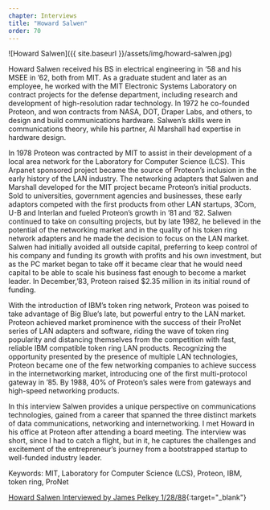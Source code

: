 ```yaml
---
chapter: Interviews
title: "Howard Salwen"
order: 70
---
```


![Howard Salwen]({{ site.baseurl }}/assets/img/howard-salwen.jpg)

Howard Salwen received his BS in electrical engineering in ‘58 and his MSEE in ’62, both from MIT. As a graduate student and later as an employee, he worked with the MIT Electronic Systems Laboratory on contract projects for the defense department, including research and development of high-resolution radar technology. In 1972 he co-founded Proteon, and won contracts from NASA, DOT, Draper Labs, and others, to design and build communications hardware. Salwen’s skills were in communications theory, while his partner, Al Marshall had expertise in hardware design.

In 1978 Proteon was contracted by MIT to assist in their development of a local area network for the Laboratory for Computer Science (LCS). This Arpanet sponsored project became the source of Proteon’s inclusion in the early history of the LAN industry. The networking adapters that Salwen and Marshall developed for the MIT project became Proteon’s initial products. Sold to universities, government agencies and businesses, these early adaptors competed with the first products from other LAN startups, 3Com, U-B and Interlan and fueled Proteon’s growth in ’81 and ‘82. Salwen continued to take on consulting projects, but by late 1982, he believed in the potential of the networking market and in the quality of his token ring network adapters and he made the decision to focus on the LAN market. Salwen had initially avoided all outside capital, preferring to keep control of his company and funding its growth with profits and his own investment, but as the PC market began to take off it became clear that he would need capital to be able to scale his business fast enough to become a market leader. In December,’83, Proteon raised $2.35 million in its initial round of funding.

With the introduction of IBM’s token ring network, Proteon was poised to take advantage of Big Blue’s late, but powerful entry to the LAN market. Proteon achieved market prominence with the success of their ProNet series of LAN adapters and software, riding the wave of token ring popularity and distancing themselves from the competition with fast, reliable IBM compatible token ring LAN products. Recognizing the opportunity presented by the presence of multiple LAN technologies, Proteon became one of the few networking companies to achieve success in the internetworking market, introducing one of the first multi-protocol gateway in ’85. By 1988, 40% of Proteon’s sales were from gateways and high-speed networking products.

In this interview Salwen provides a unique perspective on communications technologies, gained from a career that spanned the three distinct markets of data communications, networking and internetworking. I met Howard in his office at Proteon after attending a board meeting. The interview was short, since I had to catch a flight, but in it, he captures the challenges and excitement of the entrepreneur’s journey from a bootstrapped startup to well-funded industry leader.

Keywords: MIT, Laboratory for Computer Science (LCS), Proteon, IBM, token ring, ProNet

[Howard Salwen Interviewed by James Pelkey 1/28/88](https://archive.computerhistory.org/resources/access/text/2020/01/102792007-05-01-acc.pdf){:target="_blank"}
